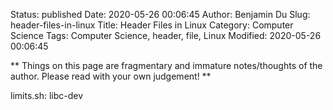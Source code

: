 Status: published
Date: 2020-05-26 00:06:45
Author: Benjamin Du
Slug: header-files-in-linux
Title: Header Files in Linux
Category: Computer Science
Tags: Computer Science, header, file, Linux
Modified: 2020-05-26 00:06:45

**
Things on this page are fragmentary and immature notes/thoughts of the author.
Please read with your own judgement!
**


limits.sh: libc-dev

